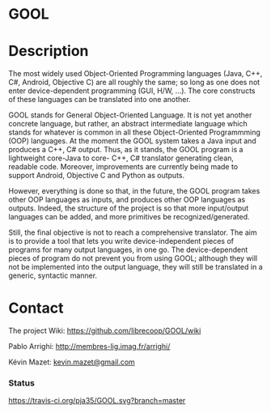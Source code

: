 GOOL
====

Description
==

The most widely used Object-Oriented Programming languages (Java, C++, C#, Android, Objective C) are all roughly the same; so long as one does not enter device-dependent programming (GUI, H/W, ...). The core constructs of these languages can be translated into one another.

GOOL stands for General Object-Oriented Language. It is not yet another concrete language, but rather, an abstract intermediate language which stands for whatever is common in all these Object-Oriented Programmming (OOP) languages. At the moment the GOOL system takes a Java input and produces a C++, C# output. Thus, as it stands, the GOOL program is a lightweight core-Java to core- C++, C# translator generating clean, readable code. Moreover, improvements are currently being made to support Android, Objective C and Python as outputs.

However, everything is done so that, in the future, the GOOL program takes other OOP languages as inputs, and produces other OOP languages as outputs. Indeed, the structure of the project is so that more input/output languages can be added, and more primitives be recognized/generated.

Still, the final objective is not to reach a comprehensive translator. The aim is to provide a tool that lets you write device-independent pieces of programs for many output languages, in one go. The device-dependent pieces of program do not prevent you from using GOOL; although they will not be implemented into the output language, they will still be translated in a generic, syntactic manner.



Contact
==

The project Wiki: https://github.com/librecoop/GOOL/wiki


Pablo Arrighi: http://membres-lig.imag.fr/arrighi/

Kévin Mazet: kevin.mazet@gmail.com

### Status
https://travis-ci.org/pja35/GOOL.svg?branch=master
